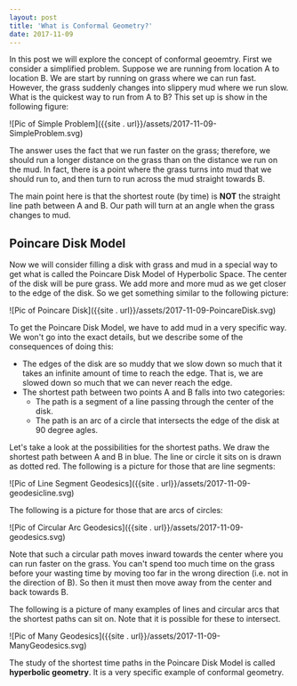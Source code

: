 ```yaml
---
layout: post
title: 'What is Conformal Geometry?'
date: 2017-11-09
---
```


In this post we will explore the concept of conformal geoemtry. First we consider a simplified problem. Suppose we are running from location A to location B. We are start by running on grass where we can run fast. However, the grass suddenly changes into slippery mud where we run slow. What is the quickest way to run from A to B? This set up is show in the following figure:

![Pic of Simple Problem]({{site . url}}/assets/2017-11-09-SimpleProblem.svg) 

The answer uses the fact that we run faster on the grass; therefore, we should run a longer distance on the grass than on the distance we run on the mud. In fact, there is a point where the grass turns into mud that we should run to, and then turn to run across the mud straight towards B. 

The main point here is that the shortest route (by time) is **NOT** the straight line path between A and B. Our path will turn at an angle when the grass changes to mud.


## Poincare Disk Model

Now we will consider filling a disk with grass and mud in a special way to get what is called the Poincare Disk Model of Hyperbolic Space. The center of the disk will be pure grass. We add more and more mud as we get closer to the edge of the disk. So we get something similar to the following picture:

![Pic of Poincare Disk]({{site . url}}/assets/2017-11-09-PoincareDisk.svg)

To get the Poincare Disk Model, we have to add mud in a very specific way. We won't go into the exact details, but we describe some of the consequences of doing this:

* The edges of the disk are so muddy that we slow down so much that it takes an infinite amount of time to reach the edge. That is, we are slowed down so much that we can never reach the edge.
* The shortest path between two points A and B falls into two categories:
    * The path is a segment of a line passing through the center of the disk.
    * The path is an arc of a circle that intersects the edge of the disk at 90 degree agles.

Let's take a look at the possibilities for the shortest paths. We draw the shortest path between A and B in blue. The line or circle it sits on is drawn as dotted red. The following is a picture for those that are line segments:

![Pic of Line Segment Geodesics]({{site . url}}/assets/2017-11-09-geodesicline.svg)

The following is a picture for those that are arcs of circles:

![Pic of Circular Arc Geodesics]({{site . url}}/assets/2017-11-09-geodesics.svg)

Note that such a circular path moves inward towards the center where you can run faster on the grass. You can't spend too much time on the grass before your wasting time by moving too far in the wrong direction (i.e. not in the direction of B). So then it must then move away from the center and back towards B. 

The following is a picture of many examples of lines and circular arcs that the shortest paths can sit on. Note that it is possible for these to intersect.

![Pic of Many Geodesics]({{site . url}}/assets/2017-11-09-ManyGeodesics.svg)

The study of the shortest time paths in the Poincare Disk Model is called **hyperbolic geometry**. It is a very specific example of conformal geometry.
